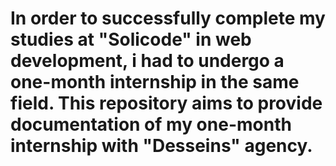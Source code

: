 # In order to successfully complete my studies at "Solicode" in web  development, i had to undergo a one-month internship in the same field. This repository aims to provide documentation of my one-month internship with "Desseins" agency.
